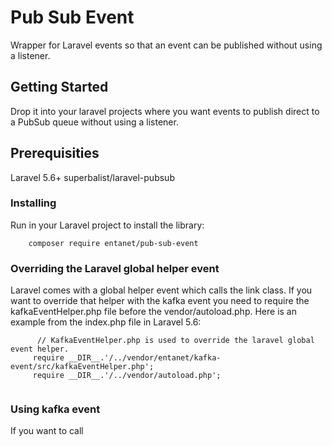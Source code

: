 # Pub Sub Event

Wrapper for Laravel events so that an event can be published without using a listener.

## Getting Started

Drop it into your laravel projects where you want events to publish direct to a PubSub
 queue without using a listener.

## Prerequisities

Laravel 5.6+
superbalist/laravel-pubsub


### Installing

Run  in your Laravel project to install the library:

```
    composer require entanet/pub-sub-event
```

### Overriding the Laravel global helper event

Laravel comes with a global helper event which calls the link class. If you want to override 
that helper with the kafka event you need to require the kafkaEventHelper.php file before the
 vendor/autoload.php. Here is an example from the index.php file in Laravel 5.6:
 
```
      // KafkaEventHelper.php is used to override the laravel global event helper.
     require __DIR__.'/../vendor/entanet/kafka-event/src/kafkaEventHelper.php';
     require __DIR__.'/../vendor/autoload.php';
    
```

### Using kafka event

If you want to call 
